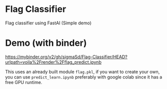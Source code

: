 # Flag Classifier
Flag classifier using FastAI (Simple demo)

# Demo (with binder)
https://mybinder.org/v2/gh/sigmaSd/Flag-Classifier/HEAD?urlpath=voila%2Frender%2Fflag_predict.ipynb

This uses an already built module `flag.pkl`, if you want to create your own, you can use `predict_learn.ipynb` preferably with google colab since it has a free GPU runtime.
